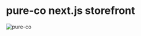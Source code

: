 # pure-co next.js storefront

![pure-co](https://img.shields.io/github/actions/workflow/status/glassesarms/pure-co-next/build.yml?label=Pure-Co&style=social)

